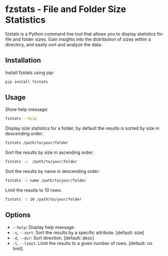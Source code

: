 # fzstats - File and Folder Size Statistics

fzstats is a Python command line tool that allows you to display statistics for file and folder sizes. Gain insights into the distribution of sizes within a directory, and easily sort and analyze the data.

## Installation

Install fzstats using pip:

```bash
pip install fzstats
```

## Usage

Show help message:

```bash
fzstats --help
```

Display size statistics for a folder, by default the results is sorted by size in descending order:

```bash
fzstats /path/to/your/folder
```

Sort the results by size in ascending order:

```bash
fzstats -s  /path/to/your/folder
```

Sort the results by name in descending order:

```bash
fzstats -s name /path/to/your/folder
```

Limit the results to 10 rows:

```bash
fzstats -l 10 /path/to/your/folder
```

## Options

* `--help`: Display help message.
* `-s`, `--sort`: Sort the results by a specific attribute. [default: size]
* `-d`, `--dir`: Sort direction. [default: desc]
* `-l`, `--limit`: Limit the results to a given number of rows. [default: no limit]
